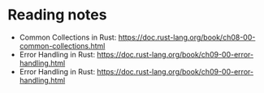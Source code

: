# Reading notes
- Common Collections in Rust: https://doc.rust-lang.org/book/ch08-00-common-collections.html
- Error Handling in Rust: https://doc.rust-lang.org/book/ch09-00-error-handling.html
- Error Handling in Rust: https://doc.rust-lang.org/book/ch09-00-error-handling.html
